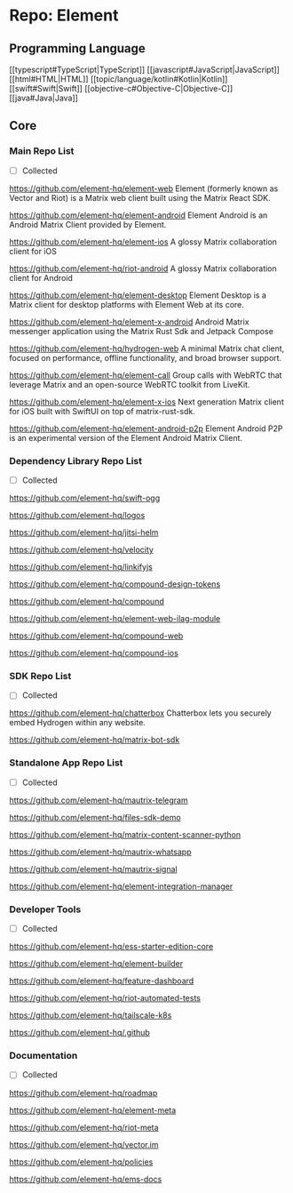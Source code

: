 # Repo: Element
## Programming Language
[[typescript#TypeScript|TypeScript]] [[javascript#JavaScript|JavaScript]] [[html#HTML|HTML]] [[topic/language/kotlin#Kotlin|Kotlin]] [[swift#Swift|Swift]] [[objective-c#Objective-C|Objective-C]] [[java#Java|Java]] 
## Core

### Main Repo List

- [ ] Collected

https://github.com/element-hq/element-web
Element (formerly known as Vector and Riot) is a Matrix web client built using the Matrix React SDK.

https://github.com/element-hq/element-android
Element Android is an Android Matrix Client provided by Element.

https://github.com/element-hq/element-ios
A glossy Matrix collaboration client for iOS

https://github.com/element-hq/riot-android
A glossy Matrix collaboration client for Android

https://github.com/element-hq/element-desktop
Element Desktop is a Matrix client for desktop platforms with Element Web at its core.

https://github.com/element-hq/element-x-android
Android Matrix messenger application using the Matrix Rust Sdk and Jetpack Compose

https://github.com/element-hq/hydrogen-web
A minimal Matrix chat client, focused on performance, offline functionality, and broad browser support.

https://github.com/element-hq/element-call
Group calls with WebRTC that leverage Matrix and an open-source WebRTC toolkit from LiveKit.

https://github.com/element-hq/element-x-ios
Next generation Matrix client for iOS built with SwiftUI on top of matrix-rust-sdk.

https://github.com/element-hq/element-android-p2p
Element Android P2P is an experimental version of the Element Android Matrix Client.

### Dependency Library Repo List

- [ ] Collected

https://github.com/element-hq/swift-ogg

https://github.com/element-hq/logos

https://github.com/element-hq/jitsi-helm

https://github.com/element-hq/velocity

https://github.com/element-hq/linkifyjs

https://github.com/element-hq/compound-design-tokens

https://github.com/element-hq/compound

https://github.com/element-hq/element-web-ilag-module

https://github.com/element-hq/compound-web

https://github.com/element-hq/compound-ios

### SDK Repo List

- [ ] Collected

https://github.com/element-hq/chatterbox
Chatterbox lets you securely embed Hydrogen within any website.

https://github.com/element-hq/matrix-bot-sdk


### Standalone App Repo List

- [ ] Collected

https://github.com/element-hq/mautrix-telegram

https://github.com/element-hq/files-sdk-demo

https://github.com/element-hq/matrix-content-scanner-python

https://github.com/element-hq/mautrix-whatsapp

https://github.com/element-hq/mautrix-signal

https://github.com/element-hq/element-integration-manager

### Developer Tools

- [ ] Collected

https://github.com/element-hq/ess-starter-edition-core

https://github.com/element-hq/element-builder

https://github.com/element-hq/feature-dashboard

https://github.com/element-hq/riot-automated-tests

https://github.com/element-hq/tailscale-k8s

https://github.com/element-hq/.github

### Documentation

- [ ] Collected

https://github.com/element-hq/roadmap

https://github.com/element-hq/element-meta

https://github.com/element-hq/riot-meta

https://github.com/element-hq/vector.im

https://github.com/element-hq/policies

https://github.com/element-hq/ems-docs